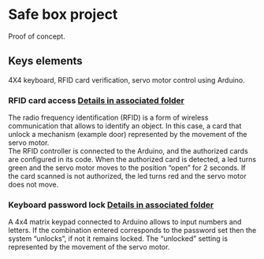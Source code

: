 # Safe box project
Proof of concept.


## Keys elements
4X4 keyboard, RFID card verification, servo motor control using Arduino.

### RFID card access [Details in associated folder](https://github.com/Jessica-MK/Summer2023/tree/main/RFID%20access%20test)
The radio frequency identification (RFID) is a form of wireless communication that allows to identify an object. In this case, a card that unlock a mechanism (example door) represented by the movement of the servo motor.  
The RFID controller is connected to the Arduino, and the authorized cards are configured in its code. When the authorized card is detected, a led turns green and the servo motor moves to the position “open” for 2 seconds. If the card scanned is not authorized, the led turns red and the servo motor does not move. 

### Keyboard password lock [Details in associated folder](https://github.com/Jessica-MK/Summer2023/tree/main/Keyboard%20password%20lock)
A 4x4 matrix keypad connected to Arduino allows to input numbers and letters. If the combination entered corresponds to the password set then the system “unlocks”, if not it remains locked. The “unlocked” setting is represented by the movement of the servo motor. 

